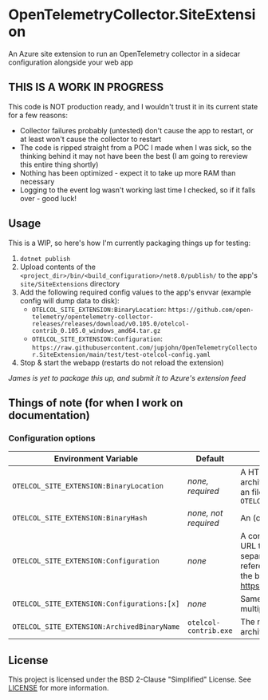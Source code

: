 # OpenTelemetryCollector.SiteExtension

An Azure site extension to run an OpenTelemetry collector in a sidecar configuration alongside your web app

## THIS IS A WORK IN PROGRESS

This code is NOT production ready, and I wouldn't trust it in its current state for a few reasons:

- Collector failures probably (untested) don't cause the app to restart, or at least won't cause the collector to restart
- The code is ripped straight from a POC I made when I was sick, so the thinking behind it may not have been the best (I am going to rereview this entire thing shortly)
- Nothing has been optimized - expect it to take up more RAM than necessary
- Logging to the event log wasn't working last time I checked, so if it falls over - good luck!

## Usage

This is a WIP, so here's how I'm currently packaging things up for testing:

1. `dotnet publish`
1. Upload contents of the `<project_dir>/bin/<build_configuration>/net8.0/publish/` to the app's `site/SiteExtensions` directory
1. Add the following required config values to the app's envvar (example config will dump data to disk):
    - `OTELCOL_SITE_EXTENSION:BinaryLocation`: `https://github.com/open-telemetry/opentelemetry-collector-releases/releases/download/v0.105.0/otelcol-contrib_0.105.0_windows_amd64.tar.gz`
    - `OTELCOL_SITE_EXTENSION:Configuration`: `https://raw.githubusercontent.com/jupjohn/OpenTelemetryCollector.SiteExtension/main/test/test-otelcol-config.yaml`
1. Stop & start the webapp (restarts do not reload the extension)

*James is yet to package this up, and submit it to Azure's extension feed*

## Things of note (for when I work on documentation)

### Configuration options

| Environment Variable                        | Default               | Description                                                                                                                                                                                                                                                                                                                                                            |
|---------------------------------------------|-----------------------|------------------------------------------------------------------------------------------------------------------------------------------------------------------------------------------------------------------------------------------------------------------------------------------------------------------------------------------------------------------------|
| `OTELCOL_SITE_EXTENSION:BinaryLocation`     | *none, required*      | A HTTPS URL to fetch the Open Telemetry collector binary archive from. The archive must be a gzipped tar file, containing an file matching `OTELCOL_SITE_EXTENSION:OTELCOL_SITE_EXTENSION:BinaryLocation`                                                                                                                                                              |
| `OTELCOL_SITE_EXTENSION:BinaryHash`         | *none, not required*  | An (optional) SHA256 hash to validate the archive file against                                                                                                                                                                                                                                                                                                         |
| `OTELCOL_SITE_EXTENSION:Configuration`      | *none*                | A configuration provider for the collector binary; either a HTTPS URL to a YAML config, a raw YAML document (with `::` for path separation) starting with `yaml:`, or an environment variable reference startin with `env:` (basically any syntax supported by the binary's `--config` parameter, see https://opentelemetry.io/docs/collector/configuration/#location) |
| `OTELCOL_SITE_EXTENSION:Configurations:[x]` | *none*                | Same as `OTELCOL_SITE_EXTENSION:Configuration`, but allows for multiple more providers to be added via array syntax                                                                                                                                                                                                                                                    |
| `OTELCOL_SITE_EXTENSION:ArchivedBinaryName` | `otelcol-contrib.exe` | The name of the collector binary file inside of the downloaded archive, to extract to disk                                                                                                                                                                                                                                                                             |

## License

This project is licensed under the BSD 2-Clause "Simplified" License. See [LICENSE](./LICENSE) for more information.
